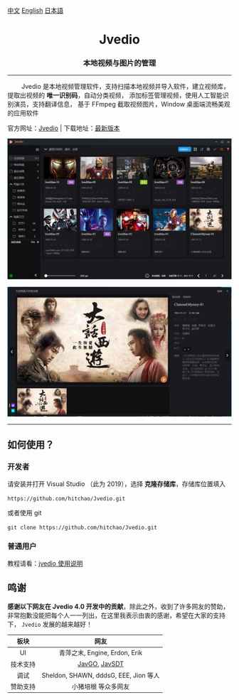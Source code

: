 ﻿
[中文](README_CHS.md) [English](README.md) [日本語](README_JP.md)


<h1 align="center">Jvedio</h1>





<h3 align="center">本地视频与图片的管理</h3>




---






&nbsp;&nbsp;&nbsp;&nbsp;&nbsp;&nbsp;&nbsp;&nbsp;Jvedio 是本地视频管理软件，支持扫描本地视频并导入软件，建立视频库，
提取出视频的 **唯一识别码**，自动分类视频，
添加标签管理视频，使用人工智能识别演员，支持翻译信息，
基于 FFmpeg 截取视频图片，Window 桌面端流畅美观的应用软件


官方网址：[Jvedio](https://hitchao.github.io/JvedioWebPage/) | 下载地址：[最新版本](https://hitchao.github.io/JvedioWebPage/)






![主界面](1.png)

![详情页](2.png)


---


## 如何使用？

### 开发者
请安装并打开 Visual Studio （此为 2019），选择 **克隆存储库**，存储库位置填入

`https://github.com/hitchao/Jvedio.git`

或者使用 git

`git clone https://github.com/hitchao/Jvedio.git`


### 普通用户

教程请看：[jvedio 使用说明](https://www.kancloud.cn/hitchao/jvedio)





## 鸣谢

**感谢以下网友在 Jvedio 4.0 开发中的贡献**，除此之外，收到了许多网友的赞助，非常抱歉没能把每个人一一列出，在这里我表示由衷的感谢，希望在大家的支持下， `Jvedio` 发展的越来越好！


板块|网友
:--:|:--:
UI|青萍之末, Engine, Erdon, Erik
技术支持|[JavGO](https://github.com/javgo-2020/JavGo), [JavSDT](https://github.com/junerain123/javsdt)
调试|Sheldon, SHAWN, dddsG, EEE, Jion 等人
赞助支持|小猪培根 等众多网友